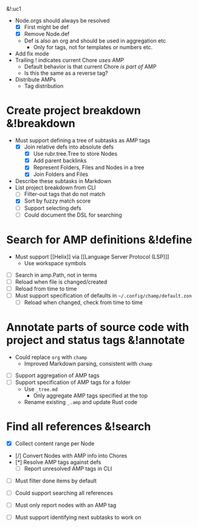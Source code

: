 &!:uc1

- Node.orgs should always be resolved
	- [x] First might be def
	- [x] Remove Node.def
	- Def is also an org and should be used in aggregation etc
		- Only for tags, not for templates or numbers etc.
- Add fix mode
- Trailing ! indicates current Chore _uses_ AMP
	- Default behavior is that current Chore _is part of_ AMP
	- Is this the same as a reverse tag?
- Distribute AMPs
	- Tag distribution

# Create project breakdown &!breakdown
- Must support defining a tree of subtasks as AMP tags
	- [x] Join relative defs into absolute defs
		- [x] Use rubr.tree.Tree to store Nodes
		- [x] Add parent backlinks
		- [x] Represent Folders, Files and Nodes in a tree
		- [x] Join Folders and Files
- Describe these subtasks in Markdown
- List project breakdown from CLI
	- [ ] Filter-out tags that do not match
	- [x] Sort by fuzzy match score
	- [ ] Support selecting defs
	- [ ] Could document the DSL for searching

# Search for AMP definitions &!define
- Must support [[Helix]] via [[Language Server Protocol (LSP)]]
	- Use workspace symbols
- [ ] Search in amp.Path, not in terms
- [ ] Reload when file is changed/created
- [ ] Reload from time to time
- [ ] Must support specification of defaults in `~/.config/champ/default.zon`
	- [ ] Reload when changed, check from time to time

# Annotate parts of source code with project and status tags &!annotate
- Could replace `org` with `champ`
	- Improved Markdown parsing, consistent with `champ`
- [ ] Support aggregation of AMP tags
- [ ] Support specification of AMP tags for a folder
	- Use `_tree.md`
		- Only aggregate AMP tags specified at the top
	- Rename existing `_.amp` and update Rust code

# Find all references &!search
- [x] Collect content range per Node
- [/] Convert Nodes with AMP info into Chores
- [*] Resolve AMP tags against defs
	- [ ] Report unresolved AMP tags in CLI
- [ ] Must filter done items by default
- [ ] Could support searching all references
- [ ] Must only report nodes with an AMP tag
- [ ] Must support identifying next subtasks to work on

